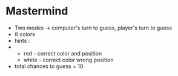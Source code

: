 # Mastermind
+ Two modes -> computer's turn to guess, player's turn to guess
+ 8 colors
+ hints :
+ + red - correct color and position
  + white - correct color wrong position
+ total chances to guess = 10
